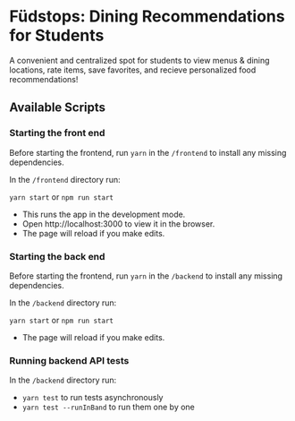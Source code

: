 # Füdstops: Dining Recommendations for Students

A convenient and centralized spot for students to view menus & dining locations, rate items, save favorites, and recieve personalized food recommendations!

## Available Scripts

### Starting the front end

Before starting the frontend, run `yarn` in the `/frontend` to install any missing dependencies.

In the `/frontend` directory run:

`yarn start` or `npm run start`

- This runs the app in the development mode.
- Open http://localhost:3000 to view it in the browser.
- The page will reload if you make edits.

### Starting the back end

Before starting the frontend, run `yarn` in the `/backend` to install any missing dependencies.

In the `/backend` directory run:

`yarn start` or `npm run start`

- The page will reload if you make edits.

### Running backend API tests

In the `/backend` directory run:

 - `yarn test` to run tests asynchronously
 - `yarn test --runInBand` to run them one by one


